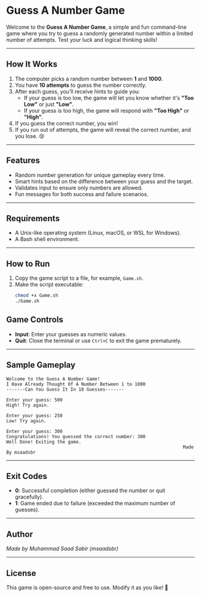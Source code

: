 # **Guess A Number Game**

Welcome to the **Guess A Number Game**, a simple and fun command-line game where you try to guess a randomly generated number within a limited number of attempts. Test your luck and logical thinking skills!

---

## **How It Works**
1. The computer picks a random number between **1** and **1000**.
2. You have **10 attempts** to guess the number correctly.
3. After each guess, you’ll receive hints to guide you:
   - If your guess is too low, the game will let you know whether it's **"Too Low"** or just **"Low"**.
   - If your guess is too high, the game will respond with **"Too High"** or **"High"**.
4. If you guess the correct number, you win! 
5. If you run out of attempts, the game will reveal the correct number, and you lose. 😢

---

## **Features**
- Random number generation for unique gameplay every time.
- Smart hints based on the difference between your guess and the target.
- Validates input to ensure only numbers are allowed.
- Fun messages for both success and failure scenarios.

---

## **Requirements**
- A Unix-like operating system (Linux, macOS, or WSL for Windows).
- A Bash shell environment.

---

## **How to Run**
1. Copy the game script to a file, for example, `Game.sh`.
2. Make the script executable:
   ```bash
   chmod +x Game.sh
   ./Game.sh
   ```
## **Game Controls**
- **Input**: Enter your guesses as numeric values.
- **Quit**: Close the terminal or use `Ctrl+C` to exit the game prematurely.

---

## **Sample Gameplay**
```plaintext
Welcome to the Guess A Number Game!
I Have Already Thought Of A Number Between 1 to 1000
-------Can You Guess It In 10 Guesses-------

Enter your guess: 500
High! Try again.

Enter your guess: 250
Low! Try again.

Enter your guess: 300
Congratulations! You guessed the correct number: 300
Well Done! Exiting the game.
                                                                  Made By msaadsbr
```
---

## **Exit Codes**
- **0**: Successful completion (either guessed the number or quit gracefully).
- **1**: Game ended due to failure (exceeded the maximum number of guesses).

---

## **Author**
*Made by Muhammad Saad Sabir (msaadsbr)*

---

## **License**
This game is open-source and free to use. Modify it as you like! 🚀

